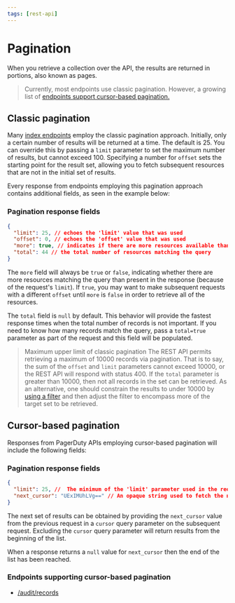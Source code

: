```yaml
---
tags: [rest-api]
---
```


# Pagination

When you retrieve a collection over the API, the results are returned in portions, also known as pages.

<!-- theme:info -->
> Currently, most endpoints use classic pagination. However, a growing list of [endpoints support cursor-based pagination.](#endpoints-supporting-cursor-based-pagination)

## Classic pagination

Many [index endpoints](../../docs/rest-api/05-Endpoints.md#resources-index) employ the classic pagination approach. Initially, only a certain number of results will be returned at a time. The default is 25. You can override this by passing a `limit` parameter to set the maximum number of results, but cannot exceed 100. Specifying a number for `offset` sets the starting point for the result set, allowing you to fetch subsequent resources that are not in the initial set of results.

Every response from endpoints employing this pagination approach contains additional fields, as seen in the example below:

### Pagination response fields
```json
{
  "limit": 25, // echoes the 'limit' value that was used
  "offset": 0, // echoes the 'offset' value that was used
  "more": true, // indicates if there are more resources available than were returned
  "total": 44 // the total number of resources matching the query
}
```

The `more` field will always be `true` or `false`, indicating whether there are more resources matching the query than present in the response (because of the request's `limit`). If `true`, you may want to make subsequent requests with a different `offset` until `more` is `false` in order to retrieve all of the resources.

The `total` field is `null` by default. This behavior will provide the fastest response times when the total number of records is not important. If you need to know how many records match the query, pass a `total=true` parameter as part of the request and this field will be populated.

<!-- theme:warning -->
> Maximum upper limit of classic pagination
> The REST API permits retrieving a maximum of 10000 records via pagination. That is to say, the sum of the `offset` and `limit` parameters cannot exceed 10000, or the REST API will respond with status 400.
> If the `total` parameter is greater than 10000, then not all records in the set can be retrieved. As an alternative, one should constrain the results to under 10000 by [using a filter](../../docs/rest-api/07-Filtering.md) and then adjust the filter to encompass more of the target set to be retrieved.

## Cursor-based pagination

Responses from PagerDuty APIs employing cursor-based pagination will include the following fields:

### Pagination response fields
```json
{
  "limit": 25, //  The minimum of the 'limit' parameter used in the request or the maximum request size of the API
  "next_cursor": "UExIMUhLVg==" // An opaque string used to fetch the next set of results or 'null' if no additional results are available
}
```

The next set of results can be obtained by providing the `next_cursor` value from the previous request in a `cursor` query parameter on the subsequent request. Excluding the `cursor` query parameter will return results from the beginning of the list.

When a response returns a `null` value for `next_cursor` then the end of the list has been reached.

### Endpoints supporting cursor-based pagination
* [/audit/records](https://developer.pagerduty.com/api-reference/reference/REST/openapiv3.json/paths/~1audit~1records/get)
